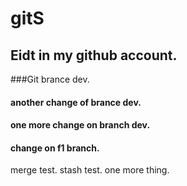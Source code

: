 # gitS

## Eidt in my github account.
###Git brance dev.
#### another change of brance dev.
#### one more change on branch dev.

#### change on f1 branch.
merge test.
stash test.
one more thing.
